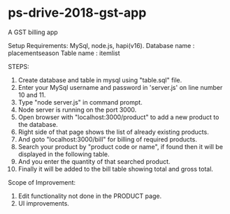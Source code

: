 # ps-drive-2018-gst-app
A GST billing app

Setup Requirements:
MySql, node.js, hapi(v16).
Database name : placementseason
Table name : itemlist

STEPS:
1. Create database and table in mysql using "table.sql" file.
2. Enter your MySql username and password in 'server.js' on line number 10 and 11.
3. Type "node server.js" in command prompt.
4. Node server is running on the port 3000.
5. Open browser with "localhost:3000/product" to add a new product to the database.
6. Right side of that page shows the list of already existing products.
7. And goto "localhost:3000/bill" for billing of required products.
8. Search your product by "product code or name", if found then it will be displayed in the following table.
9. And you enter the quantity of that searched product.
10. Finally it will be added to the bill table showing total and gross total.

Scope of Improvement:
1. Edit functionality not done in the PRODUCT page.
2. UI improvements.